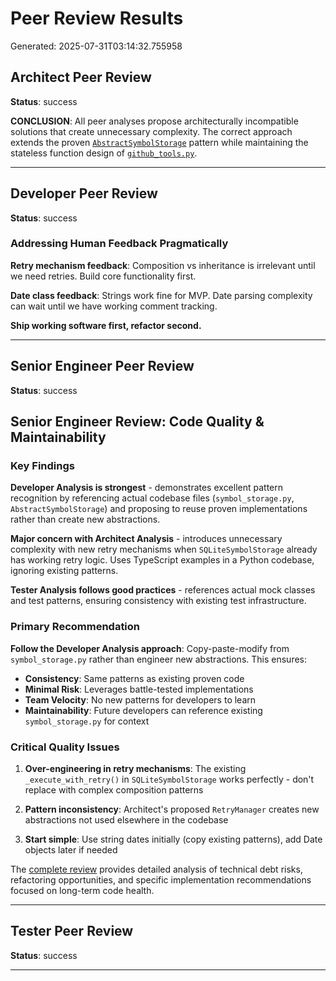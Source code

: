 # Peer Review Results

Generated: 2025-07-31T03:14:32.755958

## Architect Peer Review

**Status**: success

**CONCLUSION**: All peer analyses propose architecturally incompatible solutions that create unnecessary complexity. The correct approach extends the proven [`AbstractSymbolStorage`](file:///Users/mstriebeck/Code/github-agent/symbol_storage.py#L64) pattern while maintaining the stateless function design of [`github_tools.py`](file:///Users/mstriebeck/Code/github-agent/github_tools.py).

---

## Developer Peer Review

**Status**: success

### Addressing Human Feedback Pragmatically

**Retry mechanism feedback**: Composition vs inheritance is irrelevant until we need retries. Build core functionality first.

**Date class feedback**: Strings work fine for MVP. Date parsing complexity can wait until we have working comment tracking.

**Ship working software first, refactor second.**

---

## Senior Engineer Peer Review

**Status**: success

## Senior Engineer Review: Code Quality & Maintainability 

### Key Findings

**Developer Analysis is strongest** - demonstrates excellent pattern recognition by referencing actual codebase files (`symbol_storage.py`, `AbstractSymbolStorage`) and proposing to reuse proven implementations rather than create new abstractions.

**Major concern with Architect Analysis** - introduces unnecessary complexity with new retry mechanisms when `SQLiteSymbolStorage` already has working retry logic. Uses TypeScript examples in a Python codebase, ignoring existing patterns.

**Tester Analysis follows good practices** - references actual mock classes and test patterns, ensuring consistency with existing test infrastructure.

### Primary Recommendation

**Follow the Developer Analysis approach**: Copy-paste-modify from `symbol_storage.py` rather than engineer new abstractions. This ensures:

- **Consistency**: Same patterns as existing proven code
- **Minimal Risk**: Leverages battle-tested implementations  
- **Team Velocity**: No new patterns for developers to learn
- **Maintainability**: Future developers can reference existing `symbol_storage.py` for context

### Critical Quality Issues

1. **Over-engineering in retry mechanisms**: The existing `_execute_with_retry()` in `SQLiteSymbolStorage` works perfectly - don't replace with complex composition patterns

2. **Pattern inconsistency**: Architect's proposed `RetryManager` creates new abstractions not used elsewhere in the codebase

3. **Start simple**: Use string dates initially (copy existing patterns), add Date objects later if needed

The [complete review](file:///private/var/folders/r8/v4nmz68n1vzcg6l5_mykzp780000gn/T/amp_cli_b3e85a8a_u9h_rsp3/.workflow/senior_engineer_review.md) provides detailed analysis of technical debt risks, refactoring opportunities, and specific implementation recommendations focused on long-term code health.

---

## Tester Peer Review

**Status**: success



---


